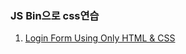 ### JS Bin으로 css연습


1. [Login Form Using Only HTML & CSS](https://jsbin.com/tilopuseza/edit?html,css,output)
